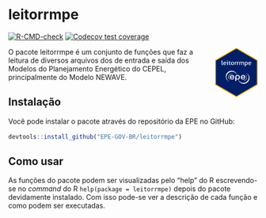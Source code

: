 
<!-- README.md is generated from README.Rmd. Please edit that file -->

# leitorrmpe

<!-- badges: start -->
[![R-CMD-check](https://github.com/EPE-GOV-BR/leitorrmpe/actions/workflows/R-CMD-check.yaml/badge.svg)](https://github.com/EPE-GOV-BR/leitorrmpe/actions/workflows/R-CMD-check.yaml)
[![Codecov test coverage](https://codecov.io/gh/EPE-GOV-BR/leitorrmpe/branch/master/graph/badge.svg)](https://app.codecov.io/gh/EPE-GOV-BR/leitorrmpe?branch=master)
<!-- badges: end -->

<img src="man/figures/logo.png" align="right" height="100" />

O pacote leitorrmpe é um conjunto de funções que faz a leitura de
diversos arquivos dos de entrada e saída dos Modelos do Planejamento
Energético do CEPEL, principalmente do Modelo NEWAVE.

## Instalação

Você pode instalar o pacote através do repositório da EPE no GitHub:

``` r
devtools::install_github("EPE-GOV-BR/leitorrmpe")
```

## Como usar

As funções do pacote podem ser visualizadas pelo “help” do R
escrevendo-se no *command* do R `help(package = leitorrmpe)` depois do
pacote devidamente instalado. Com isso pode-se ver a descrição de cada
função e como podem ser executadas.
